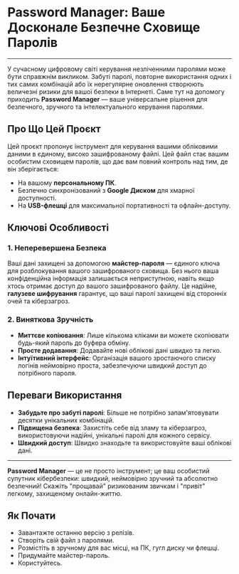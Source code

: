 # Password Manager: Ваше Досконале Безпечне Сховище Паролів

---

У сучасному цифровому світі керування незліченними паролями може бути справжнім викликом. Забуті паролі, повторне використання одних і тих самих комбінацій або їх нерегулярне оновлення створюють величезні ризики для вашої безпеки в Інтернеті. Саме тут на допомогу приходить **Password Manager** — ваше універсальне рішення для безпечного, зручного та інтелектуального керування паролями.

## Про Що Цей Проєкт

Цей проєкт пропонує інструмент для керування вашими обліковими даними в єдиному, високо зашифрованому файлі. Цей файл стає вашим особистим сховищем паролів, що дає вам повний контроль над тим, де він зберігається:
* На вашому **персональному ПК**.
* Безпечно синхронізований з **Google Диском** для хмарної доступності.
* На **USB-флешці** для максимальної портативності та офлайн-доступу.

## Ключові Особливості

### 1. Неперевершена Безпека
Ваші дані захищені за допомогою **майстер-пароля** — єдиного ключа для розблокування вашого зашифрованого сховища. Без нього ваша конфіденційна інформація залишається неприступною, навіть якщо хтось отримає доступ до вашого зашифрованого файлу. Це надійне, **галузеве шифрування** гарантує, що ваші паролі захищені від сторонніх очей та кіберзагроз.

### 2. Виняткова Зручність
* **Миттєве копіювання**: Лише кількома кліками ви можете скопіювати будь-який пароль до буфера обміну.
* **Просте додавання**: Додавайте нові облікові дані швидко та легко.
* **Інтуїтивний інтерфейс**: Організація вашого зростаючого списку логінів неймовірно проста, забезпечуючи швидкий доступ до потрібного пароля.

## Переваги Використання

* **Забудьте про забуті паролі**: Більше не потрібно запам'ятовувати десятки унікальних комбінацій.
* **Підвищена безпека**: Захистіть себе від зламу та кіберзагроз, використовуючи надійні, унікальні паролі для кожного сервісу.
* **Швидкий доступ**: Швидко знаходьте та використовуйте ваші облікові дані.

---

**Password Manager** — це не просто інструмент; це ваш особистий супутник кібербезпеки: швидкий, неймовірно зручний та абсолютно безпечний! Скажіть "прощавай" ризикованим звичкам і "привіт" легкому, захищеному онлайн-життю.

## Як Почати

* Завантажте останню версію з релізів.
* Створіть свій файл з паролями.
* Розмістіть в зручному для вас місці, на ПК, гугл диску чи флешці.
* Придумайте майстер-пароль.
* Користуйтесь.
